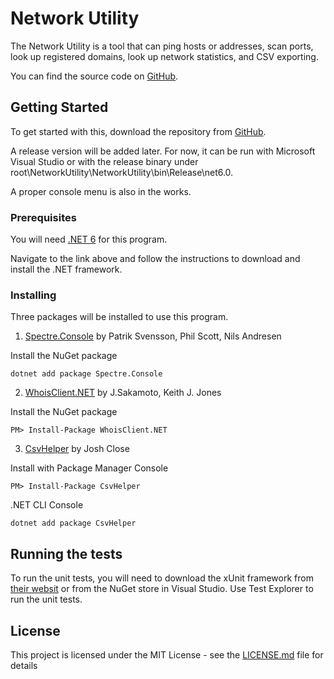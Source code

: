# Network Utility

The Network Utility is a tool that can ping hosts or addresses, scan ports, look up registered domains, look up network statistics, and CSV exporting.

You can find the source code on [GitHub](https://github.com/joshuamainsmith/NetworkUtility).

## Getting Started

To get started with this, download the repository from [GitHub](https://github.com/joshuamainsmith/NetworkUtility).

A release version will be added later. For now, it can be run with Microsoft Visual Studio or with the release binary under root\NetworkUtility\NetworkUtility\bin\Release\net6.0.

A proper console menu is also in the works.

### Prerequisites

You will need [.NET 6](https://learn.microsoft.com/en-us/dotnet/core/install/windows?tabs=net70) for this program. 

Navigate to the link above and follow the instructions to download and install the .NET framework.

### Installing
Three packages will be installed to use this program.
1. [Spectre.Console](https://spectreconsole.net/) by Patrik Svensson, Phil Scott, Nils Andresen

Install the NuGet package
```
dotnet add package Spectre.Console
```
2. [WhoisClient.NET](https://www.nuget.org/packages/WhoisClient.NET) by J.Sakamoto, Keith J. Jones

Install the NuGet package
```
PM> Install-Package WhoisClient.NET
```
3. [CsvHelper](https://joshclose.github.io/CsvHelper/) by Josh Close

Install with Package Manager Console
```
PM> Install-Package CsvHelper
```
.NET CLI Console
```
dotnet add package CsvHelper
```

## Running the tests

To run the unit tests, you will need to download the xUnit framework from [their websit](https://xunit.net/) or from the NuGet store in Visual Studio.
Use Test Explorer to run the unit tests.

## License

This project is licensed under the MIT License - see the [LICENSE.md](LICENSE.md) file for details
